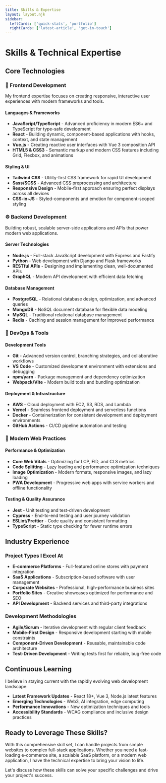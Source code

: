 ```yaml
---
title: Skills & Expertise
layout: layout.njk
sidebar:
  leftCards: ['quick-stats', 'portfolio']
  rightCards: ['latest-article', 'get-in-touch']
---
```


# Skills & Technical Expertise

## Core Technologies

### 🎨 **Frontend Development**
My frontend expertise focuses on creating responsive, interactive user experiences with modern frameworks and tools.

#### **Languages & Frameworks**
- **JavaScript/TypeScript** - Advanced proficiency in modern ES6+ and TypeScript for type-safe development
- **React** - Building dynamic, component-based applications with hooks, context, and state management
- **Vue.js** - Creating reactive user interfaces with Vue 3 composition API
- **HTML5 & CSS3** - Semantic markup and modern CSS features including Grid, Flexbox, and animations

#### **Styling & UI**
- **Tailwind CSS** - Utility-first CSS framework for rapid UI development
- **Sass/SCSS** - Advanced CSS preprocessing and architecture
- **Responsive Design** - Mobile-first approach ensuring perfect displays across all devices
- **CSS-in-JS** - Styled-components and emotion for component-scoped styling

### ⚙️ **Backend Development**
Building robust, scalable server-side applications and APIs that power modern web applications.

#### **Server Technologies**
- **Node.js** - Full-stack JavaScript development with Express and Fastify
- **Python** - Web development with Django and Flask frameworks
- **RESTful APIs** - Designing and implementing clean, well-documented APIs
- **GraphQL** - Modern API development with efficient data fetching

#### **Database Management**
- **PostgreSQL** - Relational database design, optimization, and advanced queries
- **MongoDB** - NoSQL document database for flexible data modeling
- **MySQL** - Traditional relational database management
- **Redis** - Caching and session management for improved performance

### 🔧 **DevOps & Tools**

#### **Development Tools**
- **Git** - Advanced version control, branching strategies, and collaborative workflows
- **VS Code** - Customized development environment with extensions and debugging
- **npm/yarn** - Package management and dependency optimization
- **Webpack/Vite** - Modern build tools and bundling optimization

#### **Deployment & Infrastructure**
- **AWS** - Cloud deployment with EC2, S3, RDS, and Lambda
- **Vercel** - Seamless frontend deployment and serverless functions
- **Docker** - Containerization for consistent development and deployment environments
- **GitHub Actions** - CI/CD pipeline automation and testing

### 📱 **Modern Web Practices**

#### **Performance & Optimization**
- **Core Web Vitals** - Optimizing for LCP, FID, and CLS metrics
- **Code Splitting** - Lazy loading and performance optimization techniques
- **Image Optimization** - Modern formats, responsive images, and lazy loading
- **PWA Development** - Progressive web apps with service workers and offline functionality

#### **Testing & Quality Assurance**
- **Jest** - Unit testing and test-driven development
- **Cypress** - End-to-end testing and user journey validation
- **ESLint/Prettier** - Code quality and consistent formatting
- **TypeScript** - Static type checking for fewer runtime errors

## Industry Experience

### **Project Types I Excel At**
- **E-commerce Platforms** - Full-featured online stores with payment integration
- **SaaS Applications** - Subscription-based software with user management
- **Corporate Websites** - Professional, high-performance business sites
- **Portfolio Sites** - Creative showcases optimized for performance and SEO
- **API Development** - Backend services and third-party integrations

### **Development Methodologies**
- **Agile/Scrum** - Iterative development with regular client feedback
- **Mobile-First Design** - Responsive development starting with mobile constraints
- **Component-Driven Development** - Reusable, maintainable code architecture
- **Test-Driven Development** - Writing tests first for reliable, bug-free code

## Continuous Learning

I believe in staying current with the rapidly evolving web development landscape:

- **Latest Framework Updates** - React 18+, Vue 3, Node.js latest features
- **Emerging Technologies** - Web3, AI integration, edge computing
- **Performance Innovations** - New optimization techniques and tools
- **Accessibility Standards** - WCAG compliance and inclusive design practices

## Ready to Leverage These Skills?

With this comprehensive skill set, I can handle projects from simple websites to complex full-stack applications. Whether you need a fast-loading e-commerce site, a scalable SaaS platform, or a modern web application, I have the technical expertise to bring your vision to life.

Let's discuss how these skills can solve your specific challenges and drive your project's success.
